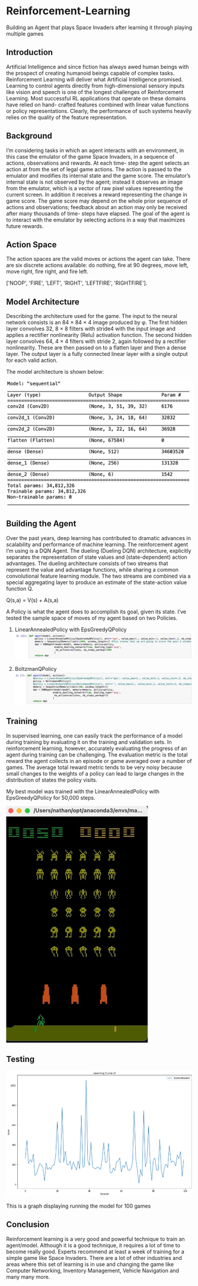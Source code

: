 # Reinforcement-Learning 
Building an Agent that plays Space Invaders after learning it through playing multiple games
 
## Introduction 
Artificial Intelligence and since fiction has always awed human beings with the prospect of creating humanoid beings capable of complex tasks. Reinforcement Learning will deliver what Artificial Intelligence promised. Learning to control agents directly from high-dimensional sensory inputs like vision and speech is one of the longest challenges of Reinforcement Learning. Most successful RL applications that operate on these domains have relied on hand- crafted features combined with linear value functions or policy representations. Clearly, the performance of such systems heavily relies on the quality of the feature representation.

## Background 
I’m considering tasks in which an agent interacts with an environment, in this case the emulator of the game Space Invaders, in a sequence of actions, observations and rewards. At each time- step the agent selects an action at from the set of legal game actions. The action is passed to the emulator and modifies its internal state and the game score. The emulator’s internal state is not observed by the agent; instead it observes an image from the emulator, which is a vector of raw pixel values representing the current screen. In addition it receives a reward representing the change in game score. The game score may depend on the whole prior sequence of actions and observations; feedback about an action may only be received after many thousands of time- steps have elapsed.
The goal of the agent is to interact with the emulator by selecting actions in a way that maximizes future rewards.

## Action Space 
The action spaces are the valid moves or actions the agent can take. There are six discrete actions available: do nothing, fire at 90 degrees, move left, move right, fire right, and fire left.

['NOOP', 'FIRE', 'LEFT', 'RIGHT', 'LEFTFIRE', 'RIGHTFIRE'].  

## Model Architecture 
Describing the architecture used for the game. The input to the neural network consists is an 84 × 84 × 4 image produced by φ. The first hidden layer convolves 32, 8 × 8 filters with stride4 with the input image and applies a rectifier nonlinearity (Relu) activation function. The second hidden layer convolves 64, 4 × 4 filters with stride 2, again followed by a rectifier nonlinearity. These are then passed on to a flatten layer and then a dense layer. The output layer is a fully connected linear layer with a single output for each valid action.  

The model architecture is shown below:  

![Alt text](/img/1.jpeg "Model_train") 

## Building the Agent 
Over the past years, deep learning has contributed to dramatic advances in scalability and performance of machine learning. The reinforcement agent I’m using is a DQN Agent. The dueling (Dueling DQN) architecture, explicitly separates the representation of state values and (state-dependent) action advantages. The dueling architecture consists of two streams that represent the value and advantage functions, while sharing a common convolutional feature learning module. The two streams are combined via a special aggregating layer to produce an estimate of the state-action value function Q.  

Q(s,a) = V(s) + A(s,a)

A Policy is what the agent does to accomplish its goal, given its state. I’ve tested the sample space of moves of my agent based on two Policies.

1. LinearAnnealedPolicy with EpsGreedyQPolicy
![Alt text](/img/2.jpeg "Linear")

2. BoltzmanQPolicy
![Alt text](/img/3.jpeg "Boltzman")

## Training
In supervised learning, one can easily track the performance of a model during training by evaluating it on the training and validation sets. In reinforcement learning, however, accurately evaluating the progress of an agent during training can be challenging. The evaluation metric is the total reward the agent collects in an episode or game averaged over a number of games. The average total reward metric tends to be very noisy because small changes to the weights of a policy can lead to large changes in the distribution of states the policy visits.

My best model was trained with the LinearAnnealedPolicy with EpsGreedyQPolicy for 50,000 steps.

![Alt text](/img/4.jpeg "Training")

## Testing
![Alt text](/img/5.png "Testing")

This is a graph displaying running the model for 100 games

## Conclusion

Reinforcement learning is a very good and powerful technique to train an agent/model.
Although it is a good technique, it requires a lot of time to become really good. Experts recommend at least a week of training for a simple game like Space Invaders.
There are a lot of other industries and areas where this set of learning is in use and changing the game like Computer Networking, Inventory Management, Vehicle Navigation and many many more.



